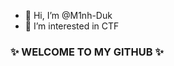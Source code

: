 - 👋 Hi, I’m @M1nh-Duk
- 👀 I’m interested in CTF
<h3>✨ WELCOME TO MY GITHUB ✨</h3>


<!---
M1nh-Duk/M1nh-Duk is a ✨ special ✨ repository because its `README.md` (this file) appears on your GitHub profile.
You can click the Preview link to take a look at your changes.
--->
